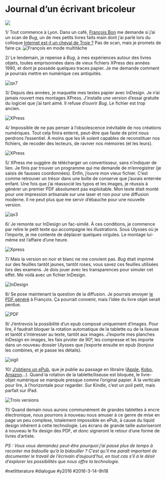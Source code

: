 # Journal d’un écrivant bricoleur

![](_i/final.webp)

1/ Tout commence à Lyon. Dans un café, [François Bon](http://www.tierslivre.net/) me demande si j’ai un scan de *Bug*, un de mes petits livres faits main dont j’ai parlé lors du colloque [Internet est-il un cheval de Troie ?](limpossibilite-de-resister-au-numerique.md) Pas de scan, mais je promets de faire ça.
![François en mode multitâche](_i/qx6.webp)

2/ Le lendemain, je repense à *Bug*, à mes expériences autour des livres objets, toutes emprisonnées dans de vieux fichiers XPress des années 1990, et dont je possède quelques traces papier. Je me demande comment je pourrais mettre en numérique ces antiquités.

![qx7](_i/qx7.webp)

3/ Depuis des années, je maquette mes textes papier avec InDesign. Je n’ai jamais rouvert mes montages XPress. J’installe une version d’essai gratuite du logiciel que j’ai tant aimé. Il refuse d’ouvrir *Bug*. Le fichier est trop ancien. 

![XPress](_i/xp1.png)

4/ Impossible de ne pas penser à l’obsolescence inévitable de nos créations numériques. Tout cela finira enterré, peut-être que faute de print nous perdrons l’essentiel. À moins que les IA soient capables de reconstituer nos fichiers, de recoder des lecteurs, de raviver nos mémoires (et les leurs).

![XPress](_i/qx2.png)

5/ XPress me suggère de télécharger un convertisseur, sans n’indiquer de lien. Je finis par trouver un programme qui me demande de m’enregistrer (je saisis de fausses coordonnées). Enfin, j’ouvre mon vieux fichier. C’est comme retrouver un trésor dans une boîte de conserve que j’aurais enterrée enfant. Une fois que j’ai réassocié les typos et les images, je réussis à générer un premier PDF absolument pas exploitable. Mon texte était monté pour une impression artisanale sur une laser et non pour une diffusion moderne. Il ne peut plus que me servir d’ébauche pour une nouvelle version.

![qx3](_i/qx3.webp)

6/ Je remonte sur InDesign un fac-similé. À ces conditions, je commence par relire le petit texte qui accompagne les illustrations. Sous Ulysses où je l’importe, je me contente de déplacer quelques virgules. Le montage lui-même est l’affaire d’une heure.

![Xpress](_i/qx5.webp)

7/ Mais la version en noir et blanc ne me convient pas. *Bug* était imprimé sur des feuilles tantôt jaunes, tantôt roses, vous savez ces feuilles utilisées lors des examens. Je dois jouer avec les transparences pour simuler cet effet. Me voilà avec un fichier InDesign.

![InDesign](_i/id1.webp)

8/ Se pose maintenant la question de la diffusion. Je pourrais envoyer [le PDF généré](https://app.box.com/s/x1697bn96on9vkhh2jxjp0skvl33wsa6) à François. Ça pourrait convenir, mais l’idée du livre objet serait perdue.

![PDF](_i/pdf1.webp)

9/ J’entrevois la possibilité d’un epub composé uniquement d’images. Pour lire, il faudrait bloquer la rotation automatique de la tablette ou de la liseuse et tantôt s’intéresser au texte, tantôt aux images. J’exporte mes planches InDesign en images, les fais pivoter de 90°, les compresse et les importe dans un nouveau dossier Ulysses que j’exporte ensuite en epub (bonjour les combines, et je passe les détails).

![sigil](_i/sigil.webp)

10/ [J’obtiens un ePub](https://app.box.com/s/d6xitreb6m8x7m2wlzfhrngki1wkbc6m), que je publie au passage en libraire ([Apple](https://itunes.apple.com/fr/book/id1092982114), [Kobo](https://store.kobobooks.com/fr-fr/ebook/bug-11), [Amazon](http://www.amazon.fr/Bug-Thierry-Crouzet-ebook/dp/B01CXCLG0K/)…). Quand la rotation de la tablette/liseuse est bloquée, le livre-objet numérique se manipule presque comme l’original papier. À la verticale pour lire, à l’horizontale pour regarder. Sur Kindle, c’est un poil petit, mais parfait sur iPad.

![Trois versions](_i/final.webp)

11/ Quand demain nous aurons communément de grandes tablettes à encre électronique, nous pourrons à nouveau nous amuser à ce genre de mise en page un peu complexe, totalement impossible en ePub, à cause du liquid design inhérent à cette technologie. Les écrans de grande taille autoriseront à nouveau le fix design des PDF, et donc signeront le retour d’une forme de livres d’artiste.

*PS : Vous vous demandez peut-être pourquoi j’ai passé plus de temps à raconter ma bidouille qu’à la bidouiller ? C’est qu’il me paraît important de documenter le travail de l’écrivain d’aujourd’hui, en tout cas s’il a le désir d’explorer les possibilités que nous offre la technologie.*

#netlitterature #dialogue #y2016 #2016-3-14-9h18
